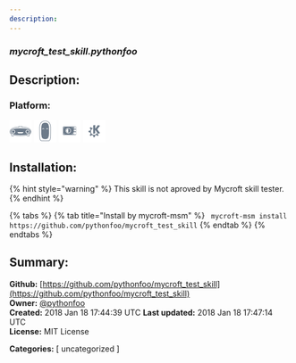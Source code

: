 ```yaml
---
description: 
---
```


### _mycroft_test_skill.pythonfoo_  
## Description:  
  
  
  
### Platform:  
 ![Mark I](../.gitbook/assets/mark-1-icon.png)  ![Mark II](../.gitbook/assets/mark-2-icon.png)  ![Picroft](../.gitbook/assets/picroft-icon.png)  ![plasmoid](../.gitbook/assets/kde.png)   
## Installation:  
{% hint style="warning" %}
This skill is not aproved by Mycroft skill tester.
{% endhint %}
    
{% tabs %}
{% tab title="Install by mycroft-msm" %}
``` mycroft-msm install https://github.com/pythonfoo/mycroft_test_skill```
{% endtab %}
  {% endtabs %}
    
## Summary:  
**Github:** [https://github.com/pythonfoo/mycroft_test_skill](https://github.com/pythonfoo/mycroft_test_skill)  
**Owner:** [@pythonfoo](https://github.com/pythonfoo)  
**Created:** 2018 Jan 18 17:44:39 UTC  **Last updated:** 2018 Jan 18 17:47:14 UTC  
**License:** MIT License  
  
**Categories:** [ uncategorized ]   
